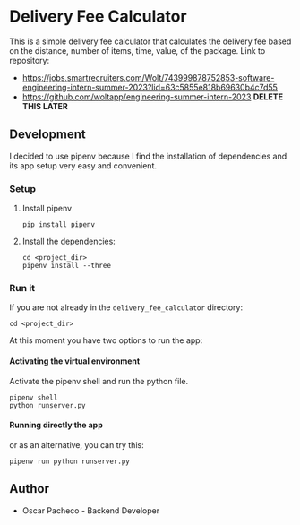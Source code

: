 # Delivery Fee Calculator
This is a simple delivery fee calculator that calculates the delivery fee based on the distance, number of items, time, value, of the package.
Link to repository:
* https://jobs.smartrecruiters.com/Wolt/743999878752853-software-engineering-intern-summer-2023?lid=63c5855e818b69630b4c7d55
* https://github.com/woltapp/engineering-summer-intern-2023
**DELETE THIS LATER** 
## Development

I decided to use pipenv because I find the installation of dependencies and its 
app setup very easy and convenient.

### Setup

1. Install pipenv
    ```shell
    pip install pipenv
    ```
2. Install the dependencies:
    ```shell
    cd <project_dir>
    pipenv install --three
    ```

### Run it

If you are not already in the `delivery_fee_calculator` directory:

```shell
cd <project_dir>
```

At this moment you have two options to run the app:

#### Activating the virtual environment

Activate the pipenv shell and run the python file.

```shell
pipenv shell
python runserver.py
```

#### Running directly the app

or as an alternative, you can try this:

```shell
pipenv run python runserver.py
```

## Author

* Oscar Pacheco - Backend Developer